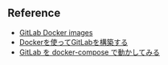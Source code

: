 ## Reference
- [GitLab Docker images](https://docs.gitlab.com/omnibus/docker/)
- [Dockerを使ってGitLabを構築する](https://yoshinorin.net/2017/04/08/gitlab-using-by-docker/)
- [GitLab を docker-compose で動かしてみる](https://qiita.com/kuttsun/items/9d2a2346a80523b2f3e4)
